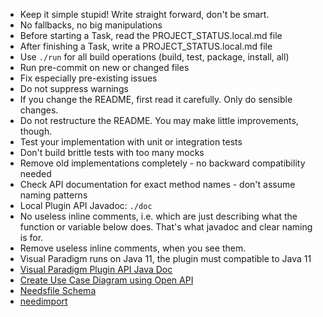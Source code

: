 - Keep it simple stupid! Write straight forward, don't be smart.
- No fallbacks, no big manipulations
- Before starting a Task, read the PROJECT_STATUS.local.md file
- After finishing a Task, write a PROJECT_STATUS.local.md file
- Use `./run` for all build operations (build, test, package, install, all)
- Run pre-commit on new or changed files
- Fix especially pre-existing issues
- Do not suppress warnings
- If you change the README, first read it carefully. Only do sensible changes.
- Do not restructure the README. You may make little improvements, though.
- Test your implementation with unit or integration tests
- Don't build brittle tests with too many mocks
- Remove old implementations completely - no backward compatibility needed
- Check API documentation for exact method names - don't assume naming patterns
- Local Plugin API Javadoc: `./doc`
- No useless inline comments, i.e. which are just describing what the
  function or variable below does. That's what javadoc and clear naming is for.
- Remove useless inline comments, when you see them.
- Visual Paradigm runs on Java 11, the plugin must compatible to Java 11
- [Visual Paradigm Plugin API Java Doc](https://www.visual-paradigm.com/support/documents/pluginjavadoc/overview-summary.html)
- [Create Use Case Diagram using Open API](https://knowhow.visual-paradigm.com/openapi/use-case-diagram/)
- [Needsfile Schema](https://raw.githubusercontent.com/useblocks/sphinx-needs/refs/tags/5.1.0/sphinx_needs/needsfile.json)
- [needimport](https://sphinx-needs.readthedocs.io/en/latest/directives/needimport.html)
